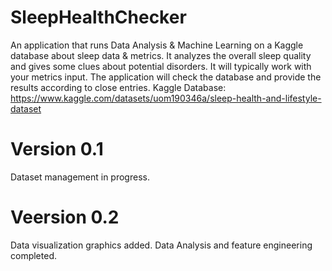 # SleepHealthChecker
An application that runs Data Analysis &amp; Machine Learning on a Kaggle database about sleep data &amp; metrics. It analyzes the overall sleep quality and gives some clues about potential disorders. It will typically work with your metrics input. The application will check the database and provide the results according to close entries.
Kaggle Database: https://www.kaggle.com/datasets/uom190346a/sleep-health-and-lifestyle-dataset

# Version 0.1
Dataset management in progress.

# Veersion 0.2
Data visualization graphics added.
Data Analysis and feature engineering completed.